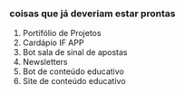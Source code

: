 ### **coisas que já deveriam estar prontas**

1.  Portifólio de Projetos
2. Cardápio IF APP
3. Bot sala de sinal de apostas
4. Newsletters 
5. Bot de conteúdo educativo
6. Site de conteúdo educativo 

